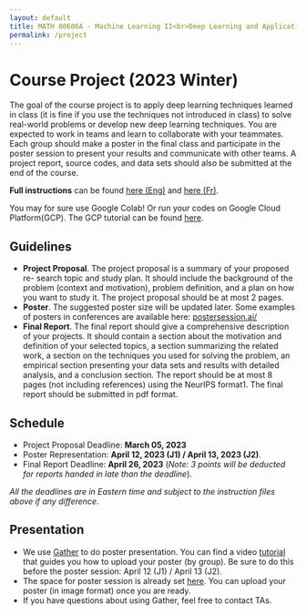 ```yaml
---
layout: default
title: MATH 80600A - Machine Learning II<br>Deep Learning and Applications
permalink: /project
---
```


# Course Project (2023 Winter)

The goal of the course project is to apply deep learning techniques learned in class (it is fine if you use the techniques not introduced in class) to solve real-world problems or develop new deep learning techniques. You are expected to work in teams and learn to collaborate with your teammates. Each group should make a poster in the final class and participate in the poster session to present your results and communicate with other teams. A project report, source codes, and data sets should also be submitted at the end of the course.

**Full instructions** can be found [here (Eng)](https://www.dropbox.com/s/v27025efpsfh6vk/Instructions_on_Course_Projects_Deep_Learning.pdf?dl=0) and [here (Fr)](https://www.dropbox.com/s/aq42mxdaci510hq/Instructions%20sur%20les%20projets%20de%20cours.pdf?dl=0).

You may for sure use Google Colab! Or run your codes on Google Cloud Platform(GCP). The GCP tutorial can be found [here](https://www.dropbox.com/s/85e0ci48ruue0rm/Deep_Learning_and_Applications.pdf?dl=0).


## Guidelines

- **Project Proposal**. The project proposal is a summary of your proposed re- search topic and study plan. It should include the background of the problem (context and motivation), problem definition, and a plan on how you want to study it. The project proposal should be at most 2 pages.
- **Poster**. The suggested poster size will be updated later. Some examples of posters in conferences are available here: [postersession.ai/](https://postersession.ai/)
- **Final Report**. The final report should give a comprehensive description of your projects. It should contain a section about the motivation and definition of your selected topics, a section summarizing the related work, a section on the techniques you used for solving the problem, an empirical section presenting your data sets and results with detailed analysis, and a conclusion section. The report should be at most 8 pages (not including references) using the NeurIPS format1. The final report should be submitted in pdf format. 



## Schedule

- Project Proposal Deadline: **March 05, 2023**
- Poster Representation: **April 12, 2023 (J1) / April 13, 2023 (J2)**.
- Final Report Deadline: **April 26, 2023** (*Note: 3 points will be deducted for reports handed in late than the deadline*).

*All the deadlines are in Eastern time and subject to the instruction files above if any difference.*


## Presentation

- We use [Gather](https://www.gather.town/) to do poster presentation. You can find a video [tutorial](https://www.dropbox.com/s/p6jxrab7zeag68s/gather_tutorial.mov?dl=0) that guides you how to upload your poster (by group). Be sure to do this before the poster session: April 12 (J1) / April 13 (J2).
- The space for poster session is already set [here](https://app.gather.town/app/MLhk9ll8KsDMHZSo/MATH80600A_W23_Poster). You can upload your poster (in image format) once you are ready.
- If you have questions about using Gather, feel free to contact TAs.



<!-- 
- **Proposal due**: Feb. 28th
- **Poster due**:
    - J1: Apr. 8th
    - J2: Apr. 16th
- **Final report due**: Apr. 25th
    - Note: 3 points will be deducted for late submission.

## Groups for Course Projects

The groups for course projects can be found at the Google sheet for [J1](https://docs.google.com/spreadsheets/d/1K3P8F2C3-vh0MSxoQ90IbeFY_gPegZ6_hM1So0p9UEU/edit?pli=1#gid=0) and [J2](https://docs.google.com/spreadsheets/d/1SaZE6dXDCf_uZBDEK0TAdIAUdsdMbqnnWu8ujJzHwrk/edit#gid=0). -->


<!----
## List of References

1. **Transformers for text classification**<br>
  In class, we have learned several advanced deep learning models for NLP, such as the transformers. Recently, there are many studies trying to train transformers on large unlabeled text corpora. After that, those pre-trained models can be easily fine-tuned on specific tasks by using a small amount of labeled data. Such models (e.g., BERT, XLNet) have been proved to achieve state-of-the-art results on many NLP tasks. In this project, students are encouraged to run those models on a sentence classification task.

2. **GNNs for heterogeneous graphs**<br>	
  In class, we have learned several graph neural networks (GNNs), which can effectively learn node representations on homogeneous graphs, where there is only a single type of edge. However, in many real-world graphs, multiple types of edges exist, and most existing GNNs cannot apply to such graphs. In this project, students are encouraged to design a GNN model which can deal with heterogeneous graphs.

3. **Deep learning for recommender systems**<br>
  In class, we have learned several deep learning models for recommender systems. In this project, students will focus on the simplest setting, i.e., implicit feedback, and they are encouraged to design and implement a deep learning model for implicit feedback. The movielens dataset will be used for evaluating their models.

4. **Image generation**<br>	
  In class, we have learned several deep generative models, which can be used for image generation. In this project, students are encouraged to implement one of these models, and run the model on an image dataset, such as MNIST and CIFAR-100.
----->
